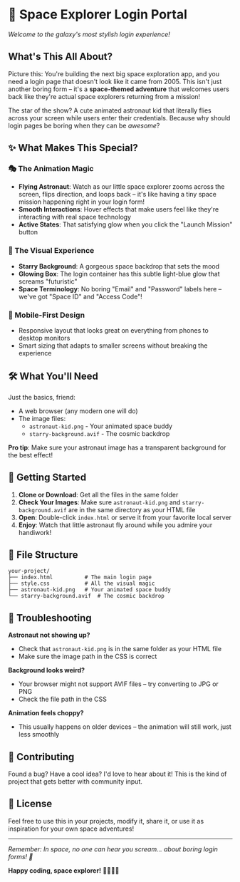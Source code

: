 # 🚀 Space Explorer Login Portal

*Welcome to the galaxy's most stylish login experience!*

## What's This All About?

Picture this: You're building the next big space exploration app, and you need a login page that doesn't look like it came from 2005. This isn't just another boring form – it's a **space-themed adventure** that welcomes users back like they're actual space explorers returning from a mission!

The star of the show? A cute animated astronaut kid that literally flies across your screen while users enter their credentials. Because why should login pages be boring when they can be *awesome*?

## ✨ What Makes This Special?

### 🎭 The Animation Magic
- **Flying Astronaut**: Watch as our little space explorer zooms across the screen, flips direction, and loops back – it's like having a tiny space mission happening right in your login form!
- **Smooth Interactions**: Hover effects that make users feel like they're interacting with real space technology
- **Active States**: That satisfying glow when you click the "Launch Mission" button

### 🎨 The Visual Experience
- **Starry Background**: A gorgeous space backdrop that sets the mood
- **Glowing Box**: The login container has this subtle light-blue glow that screams "futuristic"
- **Space Terminology**: No boring "Email" and "Password" labels here – we've got "Space ID" and "Access Code"!

### 📱 Mobile-First Design
- Responsive layout that looks great on everything from phones to desktop monitors
- Smart sizing that adapts to smaller screens without breaking the experience

## 🛠 What You'll Need

Just the basics, friend:
- A web browser (any modern one will do)
- The image files:
  - `astronaut-kid.png` - Your animated space buddy
  - `starry-background.avif` - The cosmic backdrop

**Pro tip**: Make sure your astronaut image has a transparent background for the best effect!

## 🚀 Getting Started

1. **Clone or Download**: Get all the files in the same folder
2. **Check Your Images**: Make sure `astronaut-kid.png` and `starry-background.avif` are in the same directory as your HTML file
3. **Open**: Double-click `index.html` or serve it from your favorite local server
4. **Enjoy**: Watch that little astronaut fly around while you admire your handiwork!

## 🎯 File Structure
```
your-project/
├── index.html          # The main login page
├── style.css           # All the visual magic
├── astronaut-kid.png   # Your animated space buddy
└── starry-background.avif  # The cosmic backdrop
```

## 🐛 Troubleshooting

**Astronaut not showing up?**
- Check that `astronaut-kid.png` is in the same folder as your HTML file
- Make sure the image path in the CSS is correct

**Background looks weird?**
- Your browser might not support AVIF files – try converting to JPG or PNG
- Check the file path in the CSS

**Animation feels choppy?**
- This usually happens on older devices – the animation will still work, just less smoothly

## 🤝 Contributing

Found a bug? Have a cool idea? I'd love to hear about it! This is the kind of project that gets better with community input.

## 📝 License

Feel free to use this in your projects, modify it, share it, or use it as inspiration for your own space adventures!

---

*Remember: In space, no one can hear you scream... about boring login forms! 🚀*

**Happy coding, space explorer!** 👨‍🚀👩‍🚀
